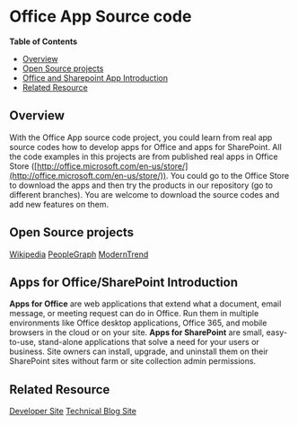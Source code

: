 <div class="WordSection1">

# Office App Source code

**Table of Contents**

*   [Overview](#overview)
*   [Open Source projects](#open-source-projects)
*   [Office and Sharepoint App Introduction](#office-and-sharepoint-app-introduction)
*   [Related Resource](#related-resource)

## Overview

With the Office App source code project, you could learn from real app source codes how to develop apps for Office and apps for SharePoint. All the code examples in this projects are from published real apps in Office Store ([http://office.microsoft.com/en-us/store/](http://office.microsoft.com/en-us/store/)).
You could go to the Office Store to download the apps and then try the products in our repository (go to different branches). You are welcome to download the source codes and add new features on them.

## Open Source projects

[Wikipedia](https://store.office.com/en-us/store/wikipedia-WA104099688.aspx)
[PeopleGraph](https://store.office.com/en-us/store/people-graph-WA104104476.aspx)
[ModernTrend](https://store.office.com/en-us/store/modern-trend-WA104220390.aspx)

## Apps for Office/SharePoint Introduction

**Apps for Office** are web applications that extend what a document, email message, or meeting request can do in Office.
Run them in multiple environments like Office desktop applications, Office 365, and mobile browsers in the cloud or on your site.
**Apps for SharePoint** are small, easy-to-use, stand-alone applications that solve a need for your users or business. Site owners can install, upgrade, and uninstall them on their SharePoint sites without farm or site collection admin permissions.

## Related Resource

[Developer Site](http://msdn.microsoft.com/en-us/office/aa905340)
[Technical Blog Site](http://blogs.msdn.com/b/officeapps)

</div>